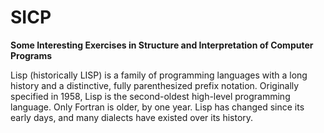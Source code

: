 # SICP
**Some Interesting Exercises in Structure and Interpretation of Computer Programs**

Lisp (historically LISP) is a family of programming languages with a long history and a distinctive, fully parenthesized prefix notation. Originally specified in 1958, Lisp is the second-oldest high-level programming language. Only Fortran is older, by one year. Lisp has changed since its early days, and many dialects have existed over its history.